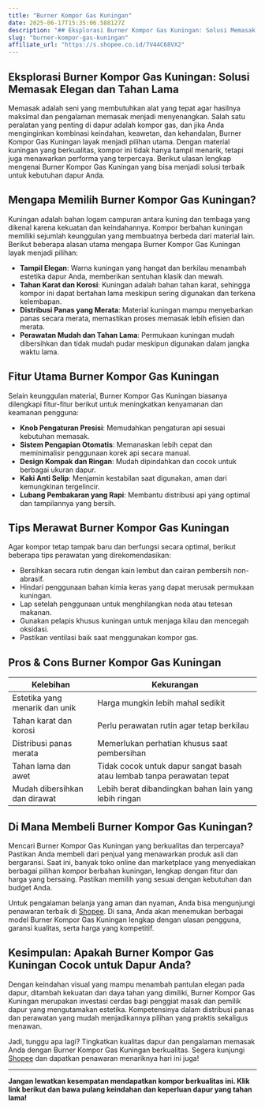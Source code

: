 ```yaml
---
title: "Burner Kompor Gas Kuningan"
date: 2025-06-17T15:35:06.588127Z
description: "## Eksplorasi Burner Kompor Gas Kuningan: Solusi Memasak Elegan dan Tahan Lama..."
slug: "burner-kompor-gas-kuningan"
affiliate_url: "https://s.shopee.co.id/7V44C68VX2"
---
```

## Eksplorasi Burner Kompor Gas Kuningan: Solusi Memasak Elegan dan Tahan Lama

Memasak adalah seni yang membutuhkan alat yang tepat agar hasilnya maksimal dan pengalaman memasak menjadi menyenangkan. Salah satu peralatan yang penting di dapur adalah kompor gas, dan jika Anda menginginkan kombinasi keindahan, keawetan, dan kehandalan, Burner Kompor Gas Kuningan layak menjadi pilihan utama. Dengan material kuningan yang berkualitas, kompor ini tidak hanya tampil menarik, tetapi juga menawarkan performa yang terpercaya. Berikut ulasan lengkap mengenai Burner Kompor Gas Kuningan yang bisa menjadi solusi terbaik untuk kebutuhan dapur Anda.

## Mengapa Memilih Burner Kompor Gas Kuningan?

Kuningan adalah bahan logam campuran antara kuning dan tembaga yang dikenal karena kekuatan dan keindahannya. Kompor berbahan kuningan memiliki sejumlah keunggulan yang membuatnya berbeda dari material lain. Berikut beberapa alasan utama mengapa Burner Kompor Gas Kuningan layak menjadi pilihan:

- **Tampil Elegan**: Warna kuningan yang hangat dan berkilau menambah estetika dapur Anda, memberikan sentuhan klasik dan mewah.
- **Tahan Karat dan Korosi**: Kuningan adalah bahan tahan karat, sehingga kompor ini dapat bertahan lama meskipun sering digunakan dan terkena kelembapan.
- **Distribusi Panas yang Merata**: Material kuningan mampu menyebarkan panas secara merata, memastikan proses memasak lebih efisien dan merata.
- **Perawatan Mudah dan Tahan Lama**: Permukaan kuningan mudah dibersihkan dan tidak mudah pudar meskipun digunakan dalam jangka waktu lama.

## Fitur Utama Burner Kompor Gas Kuningan

Selain keunggulan material, Burner Kompor Gas Kuningan biasanya dilengkapi fitur-fitur berikut untuk meningkatkan kenyamanan dan keamanan pengguna:

- **Knob Pengaturan Presisi**: Memudahkan pengaturan api sesuai kebutuhan memasak.
- **Sistem Pengapian Otomatis**: Memanaskan lebih cepat dan meminimalisir penggunaan korek api secara manual.
- **Design Kompak dan Ringan**: Mudah dipindahkan dan cocok untuk berbagai ukuran dapur.
- **Kaki Anti Selip**: Menjamin kestabilan saat digunakan, aman dari kemungkinan tergelincir.
- **Lubang Pembakaran yang Rapi**: Membantu distribusi api yang optimal dan tampilannya yang bersih.

## Tips Merawat Burner Kompor Gas Kuningan

Agar kompor tetap tampak baru dan berfungsi secara optimal, berikut beberapa tips perawatan yang direkomendasikan:

- Bersihkan secara rutin dengan kain lembut dan cairan pembersih non-abrasif.
- Hindari penggunaan bahan kimia keras yang dapat merusak permukaan kuningan.
- Lap setelah penggunaan untuk menghilangkan noda atau tetesan makanan.
- Gunakan pelapis khusus kuningan untuk menjaga kilau dan mencegah oksidasi.
- Pastikan ventilasi baik saat menggunakan kompor gas.

## Pros & Cons Burner Kompor Gas Kuningan

| **Kelebihan**                        | **Kekurangan**                         |
|-------------------------------------|-------------------------------------|
| Estetika yang menarik dan unik    | Harga mungkin lebih mahal sedikit   |
| Tahan karat dan korosi             | Perlu perawatan rutin agar tetap berkilau |
| Distribusi panas merata            | Memerlukan perhatian khusus saat pembersihan |
| Tahan lama dan awet                | Tidak cocok untuk dapur sangat basah atau lembab tanpa perawatan tepat |
| Mudah dibersihkan dan dirawat     | Lebih berat dibandingkan bahan lain yang lebih ringan |

## Di Mana Membeli Burner Kompor Gas Kuningan?

Mencari Burner Kompor Gas Kuningan yang berkualitas dan terpercaya? Pastikan Anda membeli dari penjual yang menawarkan produk asli dan bergaransi. Saat ini, banyak toko online dan marketplace yang menyediakan berbagai pilihan kompor berbahan kuningan, lengkap dengan fitur dan harga yang bersaing. Pastikan memilih yang sesuai dengan kebutuhan dan budget Anda.

Untuk pengalaman belanja yang aman dan nyaman, Anda bisa mengunjungi penawaran terbaik di [Shopee](https://s.shopee.co.id/7V44C68VX2). Di sana, Anda akan menemukan berbagai model Burner Kompor Gas Kuningan lengkap dengan ulasan pengguna, garansi kualitas, serta harga yang kompetitif.

## Kesimpulan: Apakah Burner Kompor Gas Kuningan Cocok untuk Dapur Anda?

Dengan keindahan visual yang mampu menambah pantulan elegan pada dapur, ditambah kekuatan dan daya tahan yang dimiliki, Burner Kompor Gas Kuningan merupakan investasi cerdas bagi penggiat masak dan pemilik dapur yang mengutamakan estetika. Kompetensinya dalam distribusi panas dan perawatan yang mudah menjadikannya pilihan yang praktis sekaligus menawan.

Jadi, tunggu apa lagi? Tingkatkan kualitas dapur dan pengalaman memasak Anda dengan Burner Kompor Gas Kuningan berkualitas. Segera kunjungi [Shopee](https://s.shopee.co.id/7V44C68VX2) dan dapatkan penawaran menariknya hari ini juga!

--- 
**Jangan lewatkan kesempatan mendapatkan kompor berkualitas ini. Klik link berikut dan bawa pulang keindahan dan keperluan dapur yang tahan lama!**